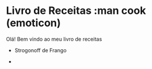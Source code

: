 # Livro de Receitas :man cook (emoticon)

Olá! Bem vindo ao meu livro de receitas

- Strogonoff de Frango

- 
